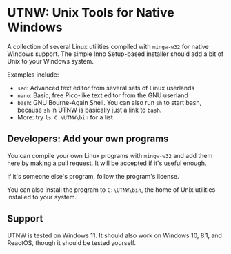 # UTNW: Unix Tools for Native Windows

A collection of several Linux utilities compiled with `mingw-w32` for native Windows
support. The simple Inno Setup-based installer should add a bit of Unix to your Windows
system.

Examples include:

* `sed`: Advanced text editor from several sets of Linux userlands
* `nano`: Basic, free Pico-like text editor from the GNU userland
* `bash`: GNU Bourne-Again Shell. You can also run `sh` to start bash, because `sh`
  in UTNW is basically just a link to `bash`.
* More: try `ls C:\UTNW\bin` for a list

## Developers: Add your own programs

You can compile your own Linux programs with `mingw-w32` and add them here by making
a pull request. It will be accepted if it's useful enough.

If it's someone else's program, follow the program's license.

You can also install the program to `C:\UTNW\bin`, the home of Unix utilities installed
to your system.

## Support

UTNW is tested on Windows 11. It should also work on Windows 10, 8.1, and ReactOS, though
it should be tested yourself.
